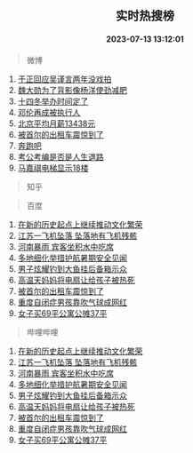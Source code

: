 <div align="center"><h2>实时热搜榜</h2><h4>2023-07-13 13:12:01</h4></div>

> 微博  

1. [于正回应吴谨言两年没戏拍](https://s.weibo.com/weibo?q=%23%E4%BA%8E%E6%AD%A3%E5%9B%9E%E5%BA%94%E5%90%B4%E8%B0%A8%E8%A8%80%E4%B8%A4%E5%B9%B4%E6%B2%A1%E6%88%8F%E6%8B%8D%23&t=31&band_rank=1&Refer=top)<br />
2. [魏大勋为了背影像杨洋使劲减肥](https://s.weibo.com/weibo?q=%23%E9%AD%8F%E5%A4%A7%E5%8B%8B%E4%B8%BA%E4%BA%86%E8%83%8C%E5%BD%B1%E5%83%8F%E6%9D%A8%E6%B4%8B%E4%BD%BF%E5%8A%B2%E5%87%8F%E8%82%A5%23&t=31&band_rank=2&Refer=top)<br />
3. [十四冬举办时间定了](https://s.weibo.com/weibo?q=%23%E5%8D%81%E5%9B%9B%E5%86%AC%E4%B8%BE%E5%8A%9E%E6%97%B6%E9%97%B4%E5%AE%9A%E4%BA%86%23&t=31&band_rank=3&Refer=top)<br />
4. [邓伦再成被执行人](https://s.weibo.com/weibo?q=%23%E9%82%93%E4%BC%A6%E5%86%8D%E6%88%90%E8%A2%AB%E6%89%A7%E8%A1%8C%E4%BA%BA%23&t=31&band_rank=4&Refer=top)<br />
5. [北京平均月薪13438元](https://s.weibo.com/weibo?q=%23%E5%8C%97%E4%BA%AC%E5%B9%B3%E5%9D%87%E6%9C%88%E8%96%AA13438%E5%85%83%23&t=31&band_rank=5&Refer=top)<br />
6. [被首尔的出租车震惊到了](https://s.weibo.com/weibo?q=%E8%A2%AB%E9%A6%96%E5%B0%94%E7%9A%84%E5%87%BA%E7%A7%9F%E8%BD%A6%E9%9C%87%E6%83%8A%E5%88%B0%E4%BA%86&t=31&band_rank=6&Refer=top)<br />
7. [奔跑吧](https://s.weibo.com/weibo?q=%E5%A5%94%E8%B7%91%E5%90%A7&t=31&band_rank=7&Refer=top)<br />
8. [考公考编是否是人生退路](https://s.weibo.com/weibo?q=%23%E8%80%83%E5%85%AC%E8%80%83%E7%BC%96%E6%98%AF%E5%90%A6%E6%98%AF%E4%BA%BA%E7%94%9F%E9%80%80%E8%B7%AF%23&t=31&band_rank=8&Refer=top)<br />
9. [马嘉祺电梯显示18楼](https://s.weibo.com/weibo?q=%23%E9%A9%AC%E5%98%89%E7%A5%BA%E7%94%B5%E6%A2%AF%E6%98%BE%E7%A4%BA18%E6%A5%BC%23&t=31&band_rank=9&Refer=top)<br />

> 知乎  


> 百度  

1. [在新的历史起点上继续推动文化繁荣](https://www.baidu.com/s?wd=%E5%9C%A8%E6%96%B0%E7%9A%84%E5%8E%86%E5%8F%B2%E8%B5%B7%E7%82%B9%E4%B8%8A%E7%BB%A7%E7%BB%AD%E6%8E%A8%E5%8A%A8%E6%96%87%E5%8C%96%E7%B9%81%E8%8D%A3&sa=fyb_news&rsv_dl=fyb_news)<br />
2. [江苏一飞机坠落 坠落地有飞机残骸](https://www.baidu.com/s?wd=%E6%B1%9F%E8%8B%8F%E4%B8%80%E9%A3%9E%E6%9C%BA%E5%9D%A0%E8%90%BD+%E5%9D%A0%E8%90%BD%E5%9C%B0%E6%9C%89%E9%A3%9E%E6%9C%BA%E6%AE%8B%E9%AA%B8&sa=fyb_news&rsv_dl=fyb_news)<br />
3. [河南暴雨 宾客坐积水中吃席](https://www.baidu.com/s?wd=%E6%B2%B3%E5%8D%97%E6%9A%B4%E9%9B%A8+%E5%AE%BE%E5%AE%A2%E5%9D%90%E7%A7%AF%E6%B0%B4%E4%B8%AD%E5%90%83%E5%B8%AD&sa=fyb_news&rsv_dl=fyb_news)<br />
4. [多地细化举措护航暑期安全见闻](https://www.baidu.com/s?wd=%E5%A4%9A%E5%9C%B0%E7%BB%86%E5%8C%96%E4%B8%BE%E6%8E%AA%E6%8A%A4%E8%88%AA%E6%9A%91%E6%9C%9F%E5%AE%89%E5%85%A8%E8%A7%81%E9%97%BB&sa=fyb_news&rsv_dl=fyb_news)<br />
5. [男子炫耀钓到大鱼挂后备箱示众](https://www.baidu.com/s?wd=%E7%94%B7%E5%AD%90%E7%82%AB%E8%80%80%E9%92%93%E5%88%B0%E5%A4%A7%E9%B1%BC%E6%8C%82%E5%90%8E%E5%A4%87%E7%AE%B1%E7%A4%BA%E4%BC%97&sa=fyb_news&rsv_dl=fyb_news)<br />
6. [高温天妈妈将电扇让给孩子被热死](https://www.baidu.com/s?wd=%E9%AB%98%E6%B8%A9%E5%A4%A9%E5%A6%88%E5%A6%88%E5%B0%86%E7%94%B5%E6%89%87%E8%AE%A9%E7%BB%99%E5%AD%A9%E5%AD%90%E8%A2%AB%E7%83%AD%E6%AD%BB&sa=fyb_news&rsv_dl=fyb_news)<br />
7. [被首尔的出租车震惊到了](https://www.baidu.com/s?wd=%E8%A2%AB%E9%A6%96%E5%B0%94%E7%9A%84%E5%87%BA%E7%A7%9F%E8%BD%A6%E9%9C%87%E6%83%8A%E5%88%B0%E4%BA%86&sa=fyb_news&rsv_dl=fyb_news)<br />
8. [重度自闭症男孩靠吹气球成网红](https://www.baidu.com/s?wd=%E9%87%8D%E5%BA%A6%E8%87%AA%E9%97%AD%E7%97%87%E7%94%B7%E5%AD%A9%E9%9D%A0%E5%90%B9%E6%B0%94%E7%90%83%E6%88%90%E7%BD%91%E7%BA%A2&sa=fyb_news&rsv_dl=fyb_news)<br />
9. [女子买69平公寓公摊37平](https://www.baidu.com/s?wd=%E5%A5%B3%E5%AD%90%E4%B9%B069%E5%B9%B3%E5%85%AC%E5%AF%93%E5%85%AC%E6%91%8A37%E5%B9%B3&sa=fyb_news&rsv_dl=fyb_news)<br />

> 哔哩哔哩  

1. [在新的历史起点上继续推动文化繁荣](https://www.baidu.com/s?wd=%E5%9C%A8%E6%96%B0%E7%9A%84%E5%8E%86%E5%8F%B2%E8%B5%B7%E7%82%B9%E4%B8%8A%E7%BB%A7%E7%BB%AD%E6%8E%A8%E5%8A%A8%E6%96%87%E5%8C%96%E7%B9%81%E8%8D%A3&sa=fyb_news&rsv_dl=fyb_news)<br />
2. [江苏一飞机坠落 坠落地有飞机残骸](https://www.baidu.com/s?wd=%E6%B1%9F%E8%8B%8F%E4%B8%80%E9%A3%9E%E6%9C%BA%E5%9D%A0%E8%90%BD+%E5%9D%A0%E8%90%BD%E5%9C%B0%E6%9C%89%E9%A3%9E%E6%9C%BA%E6%AE%8B%E9%AA%B8&sa=fyb_news&rsv_dl=fyb_news)<br />
3. [河南暴雨 宾客坐积水中吃席](https://www.baidu.com/s?wd=%E6%B2%B3%E5%8D%97%E6%9A%B4%E9%9B%A8+%E5%AE%BE%E5%AE%A2%E5%9D%90%E7%A7%AF%E6%B0%B4%E4%B8%AD%E5%90%83%E5%B8%AD&sa=fyb_news&rsv_dl=fyb_news)<br />
4. [多地细化举措护航暑期安全见闻](https://www.baidu.com/s?wd=%E5%A4%9A%E5%9C%B0%E7%BB%86%E5%8C%96%E4%B8%BE%E6%8E%AA%E6%8A%A4%E8%88%AA%E6%9A%91%E6%9C%9F%E5%AE%89%E5%85%A8%E8%A7%81%E9%97%BB&sa=fyb_news&rsv_dl=fyb_news)<br />
5. [男子炫耀钓到大鱼挂后备箱示众](https://www.baidu.com/s?wd=%E7%94%B7%E5%AD%90%E7%82%AB%E8%80%80%E9%92%93%E5%88%B0%E5%A4%A7%E9%B1%BC%E6%8C%82%E5%90%8E%E5%A4%87%E7%AE%B1%E7%A4%BA%E4%BC%97&sa=fyb_news&rsv_dl=fyb_news)<br />
6. [高温天妈妈将电扇让给孩子被热死](https://www.baidu.com/s?wd=%E9%AB%98%E6%B8%A9%E5%A4%A9%E5%A6%88%E5%A6%88%E5%B0%86%E7%94%B5%E6%89%87%E8%AE%A9%E7%BB%99%E5%AD%A9%E5%AD%90%E8%A2%AB%E7%83%AD%E6%AD%BB&sa=fyb_news&rsv_dl=fyb_news)<br />
7. [被首尔的出租车震惊到了](https://www.baidu.com/s?wd=%E8%A2%AB%E9%A6%96%E5%B0%94%E7%9A%84%E5%87%BA%E7%A7%9F%E8%BD%A6%E9%9C%87%E6%83%8A%E5%88%B0%E4%BA%86&sa=fyb_news&rsv_dl=fyb_news)<br />
8. [重度自闭症男孩靠吹气球成网红](https://www.baidu.com/s?wd=%E9%87%8D%E5%BA%A6%E8%87%AA%E9%97%AD%E7%97%87%E7%94%B7%E5%AD%A9%E9%9D%A0%E5%90%B9%E6%B0%94%E7%90%83%E6%88%90%E7%BD%91%E7%BA%A2&sa=fyb_news&rsv_dl=fyb_news)<br />
9. [女子买69平公寓公摊37平](https://www.baidu.com/s?wd=%E5%A5%B3%E5%AD%90%E4%B9%B069%E5%B9%B3%E5%85%AC%E5%AF%93%E5%85%AC%E6%91%8A37%E5%B9%B3&sa=fyb_news&rsv_dl=fyb_news)<br />
